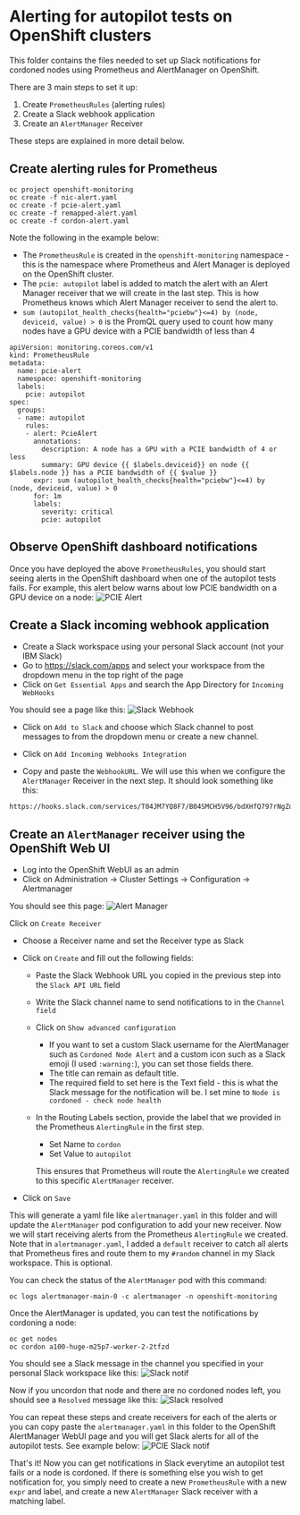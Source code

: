 

# Alerting for autopilot tests on OpenShift clusters

This folder contains the files needed to set up Slack notifications for cordoned nodes using Prometheus and AlertManager on OpenShift. 

There are 3 main steps to set it up:
1) Create `PrometheusRules` (alerting rules)
2) Create a Slack webhook application
3) Create an `AlertManager` Receiver

These steps are explained in more detail below.

## Create alerting rules for Prometheus
```console
oc project openshift-monitoring
oc create -f nic-alert.yaml
oc create -f pcie-alert.yaml
oc create -f remapped-alert.yaml
oc create -f cordon-alert.yaml
```

Note the following in the example below:

- The `PrometheusRule` is created in the `openshift-monitoring` namespace - this is the namespace where Prometheus and Alert Manager is deployed on the OpenShift cluster.
- The `pcie: autopilot` label is added to match the alert with an Alert Manager receiver that we will create in the last step. This is how Prometheus knows which Alert Manager receiver to send the alert to. 
- `sum (autopilot_health_checks{health="pciebw"}<=4) by (node, deviceid, value) > 0` is the PromQL query used to count how many nodes have a GPU device with a PCIE bandwidth of less than 4 
```
apiVersion: monitoring.coreos.com/v1
kind: PrometheusRule
metadata:
  name: pcie-alert
  namespace: openshift-monitoring
  labels:
    pcie: autopilot
spec:
  groups:
  - name: autopilot
    rules:
    - alert: PcieAlert
      annotations:
        description: A node has a GPU with a PCIE bandwidth of 4 or less
        summary: GPU device {{ $labels.deviceid}} on node {{ $labels.node }} has a PCIE bandwidth of {{ $value }}
      expr: sum (autopilot_health_checks{health="pciebw"}<=4) by (node, deviceid, value) > 0
      for: 1m
      labels:
        severity: critical
        pcie: autopilot
```

## Observe OpenShift dashboard notifications
Once you have deployed the above `PrometheusRules`, you should start seeing alerts in the OpenShift dashboard when one of the autopilot tests fails. For example, this alert below warns about low PCIE bandwidth on a GPU device on a node:
![PCIE Alert](images/pciealert.png)

## Create a Slack incoming webhook application
- Create a Slack workspace using your personal Slack account (not your IBM Slack)
- Go to https://slack.com/apps and select your workspace from the dropdown menu in the top right of the page
- Click on `Get Essential Apps` and search the App Directory for `Incoming WebHooks`

You should see a page like this:
![Slack Webhook](images/slack.png)

- Click on `Add to Slack` and choose which Slack channel to post messages to from the dropdown menu or create a new channel.

- Click on `Add Incoming Webhooks Integration`

- Copy and paste the `WebhookURL`. We will use this when we configure the `AlertManager` Receiver in the next step.
It should look something like this:
```
https://hooks.slack.com/services/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
```

## Create an `AlertManager` receiver using the OpenShift Web UI
- Log into the OpenShift WebUI as an admin
- Click on Administration -> Cluster Settings -> Configuration -> Alertmanager

You should see this page:
![Alert Manager](images/alertmanager.png)

Click on `Create Receiver`

- Choose a Receiver name and set the Receiver type as Slack
- Click on `Create` and fill out the following fields:

  - Paste the Slack Webhook URL you copied in the previous step into the `Slack API URL` field
  - Write the Slack channel name to send notifications to in the `Channel field`
  - Click on `Show advanced configuration`
    - If you want to set a custom Slack username for the AlertManager such as `Cordoned Node Alert` and a custom icon such as a Slack emoji (I used `:warning:`), you can set those fields there.
    - The title can remain as default title.
    - The required field to set here is the Text field - this is what the Slack message for the notification will be. I set mine to `Node is cordoned - check node health`
  - In the Routing Labels section, provide the label that we provided in the Prometheus `AlertingRule` in the first step.
    - Set Name to `cordon`
    - Set Value to `autopilot`

    This ensures that Prometheus will route the `AlertingRule` we created to this specific `AlertManager` receiver. 

- Click on `Save`

This will generate a yaml file like `alertmanager.yaml` in this folder and will update the `AlertManager` pod configuration to add your new receiver. Now we will start receiving alerts from the Prometheus `AlertingRule` we created. Note that in `alertmanager.yaml`, I added a `default` receiver to catch all alerts that Prometheus fires and route them to my `#random` channel in my Slack workspace. This is optional.

You can check the status of the `AlertManager` pod with this command:
```console
oc logs alertmanager-main-0 -c alertmanager -n openshift-monitoring
```

Once the AlertManager is updated, you can test the notifications by cordoning a node:
```console
oc get nodes
oc cordon a100-huge-m25p7-worker-2-2tfzd
```
You should see a Slack message in the channel you specified in your personal Slack workspace like this:
![Slack notif](images/notif.png)

Now if you uncordon that node and there are no cordoned nodes left, you should see a `Resolved` message like this:
![Slack resolved](images/resolved.png)

You can repeat these steps and create receivers for each of the alerts or you can copy paste the `alertmanager.yaml` in this folder to the OpenShift AlertManager WebUI page and you will get Slack alerts for all of the autopilot tests. See example below:
![PCIE Slack notif](images/pcieSlackAlert.png)

That's it! Now you can get notifications in Slack everytime an autopilot test fails or a node is cordoned.  If there is something else you wish to get notification for, you simply need to create a new `PrometheusRule` with a new `expr` and label, and create a new `AlertManager` Slack receiver with a matching label. 





